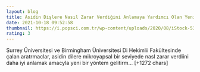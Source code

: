 ```yaml
--- 
layout: blog
title: Asidin Dişlere Nasıl Zarar Verdiğini Anlamaya Yardımcı Olan Yeni Yöntem
date: 2021-10-18 09:52:58
thumbnail: https://i.popsci.com.tr/wp-content/uploads/2020/08/iStock-532170854.jpg
rating: 3
---
```

Surrey Üniversitesi ve Birmingham Üniversitesi Di Hekimlii Fakültesinde çalan aratrmaclar, asidin dilere mikroyapsal bir seviyede nasl zarar verdiini daha iyi anlamak amacyla yeni bir yöntem gelitirm… [+1272 chars]